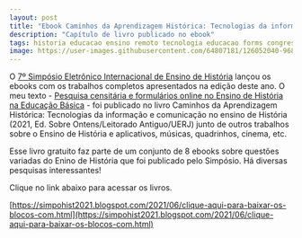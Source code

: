 ```yaml
---
layout: post
title: "Ebook Caminhos da Aprendizagem Histórica: Tecnologias da informação e comunicação no ensino de História"
description: "Capítulo de livro publicado no ebook"
tags: historia educacao ensino remoto tecnologia educacao forms congresso texto evento
image: https://user-images.githubusercontent.com/64807181/126052040-968e34b7-3a9e-4d7f-9afc-adf57674862f.png
---
```


O [7º Simpósio Eletrônico Internacional de Ensino de História](https://simpohist2021.blogspot.com/) lançou os ebooks com os trabalhos completos apresentados na edição deste ano. O meu texto - [Pesquisa censitária e formulários online no Ensino de História na Educação Básica](https://simpohist2021tecnologias.blogspot.com/2021/05/joao-gilberto-neves-saraiva.html) - foi publicado no livro Caminhos da Aprendizagem Histórica: Tecnologias da informação e comunicação no ensino de História (2021, Ed. Sobre Ontens/Leitorado Antiguo/UERJ) junto de outros trabalhos sobre o Ensino de História e aplicativos, músicas, quadrinhos, cinema, etc. 

Esse livro gratuito faz parte de um conjunto de 8 ebooks sobre questões variadas do Enino de História que foi publicado pelo Simpósio. Há diversas pesquisas interessantes!

Clique no link abaixo para acessar os livros.

[https://simpohist2021.blogspot.com/2021/06/clique-aqui-para-baixar-os-blocos-com.html](https://simpohist2021.blogspot.com/2021/06/clique-aqui-para-baixar-os-blocos-com.html)
 



